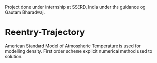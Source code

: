  Project done under internship at SSERD, India under the guidance og Gautam Bharadwaj.
# Reentry-Trajectory
American Standard Model of Atmospheric Temperature is used for modelling density.
First order scheme explicit numerical method used to solution.
